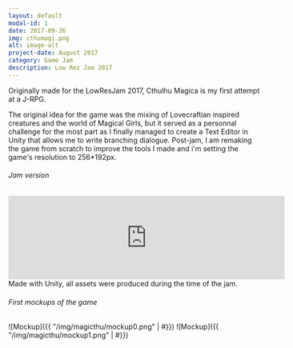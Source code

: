 ```yaml
---
layout: default
modal-id: 1
date: 2017-09-26
img: cthumagi.png
alt: image-alt
project-date: August 2017
category: Game Jam
description: Low Rez Jam 2017
---
```

Originally made for the LowResJam 2017, Cthulhu Magica is my first attempt at a J-RPG.


The original idea for the game was the mixing of Lovecraftian inspired creatures and the world of Magical Girls, but it served as a personnal challenge for the most part as I finally managed to create a Text Editor in Unity that allows me to write branching dialogue. Post-jam, I am remaking the game from scratch to improve the tools I made and i'm setting the game's resolution to 256*192px. 



###### Jam version

<iframe frameborder="0" src="https://itch.io/embed/168196?bg_color=303030&amp;fg_color=ffffff&amp;link_color=fa5c5c&amp;border_color=333333" width="552" height="167"></iframe>
Made with Unity, all assets were produced during the time of the jam.

###### First mockups of the game
![Mockup]({{ "/img/magicthu/mockup0.png" | #}})
![Mockup]({{ "/img/magicthu/mockup1.png" | #}})
